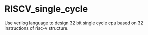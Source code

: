 # RISCV_single_cycle
Use verilog language to design 32 bit single cycle cpu based on 32 instructions of risc-v structure.
